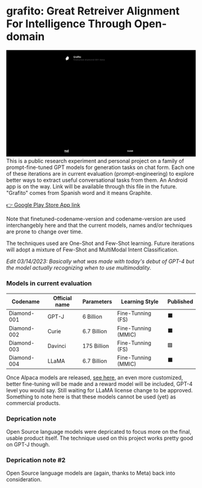 # grafito: Great Retreiver Alignment For Intelligence Through Open-domain
![Alt Text](https://raw.githubusercontent.com/appvoid/grafito/1a5d76f45bb1ceb5ca012b6337072796df00c383/grafito.gif)
This is a public research experiment and personal project on a family of prompt-fine-tuned GPT models for generation tasks on chat form. Each one of these iterations are in current evaluation (prompt-engineering) to explore better ways to extract useful conversational tasks from them. An Android app is on the way. Link will be available through this file in the future. "Grafito" comes from Spanish word and it means Graphite.

[👉 Google Play Store App link](https://play.google.com/store/apps/details?id=com.nohakcoffeeofficial.grafitoai)

Note that finetuned-codename-version and codename-version are used interchangebly here and that the current models, names and/or techniques are prone to change over time.

The techniques used are One-Shot and Few-Shot learning. Future iterations will adopt a mixture of Few-Shot and MultiModal Intent Classification.

*Edit 03/14/2023: Basically what was made with today's debut of GPT-4 but the model actually recognizing when to use multimodality.*

### Models in current evaluation
| Codename    |Official name| Parameters  |     Learning Style     | Published|
| ----------- | ----------- | ----------- | ---------------------- | -------- |
| Diamond-001 | GPT-J       | 6 Billion   | Fine-Tunning (FS)      | ⬛       |
| Diamond-002 | Curie       | 6.7 Billion | Fine-Tunning (MMIC)    | ⬛       |
| Diamond-003 | Davinci     | 175 Billion | Fine-Tunning (FS)      | 🟩       |
| Diamond-004 | LLaMA       | 6.7 Billion | Fine-Tunning (MMIC)    | ⬛       |


Once Alpaca models are released, [see here](https://crfm.stanford.edu/2023/03/13/alpaca.html), an even more customized, better fine-tuning will be made and a reward model will be included, GPT-4 level you would say. Still waiting for LLaMA license change to be approved. Something to note here is that these models cannot be used (yet) as commercial products.

### Deprication note
Open Source language models were depricated to focus more on the final, usable product itself. The technique used on this project works pretty good on GPT-J though.

### Deprication note #2
Open Source language models are (again, thanks to Meta) back into consideration.
